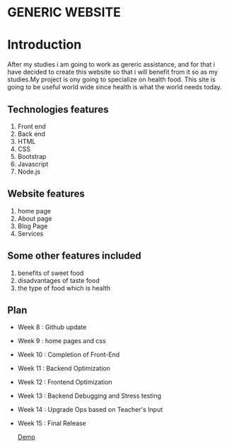 # GENERIC WEBSITE


# Introduction
After my studies i am going to work as gereric assistance, and for that i have decided to  create this website so that i will benefit from it so as my studies.My project is ony going to specialize on health food. This site is going to be useful world wide since health is what the world needs today.

## Technologies features
1. Front end
2. Back end
3. HTML
4. CSS
5. Bootstrap
6. Javascript
7. Node.js


## Website features  
1. home page
2. About page
3. Blog Page
4. Services


## Some other features included
1. benefits of sweet food
2. disadvantages of taste food
3. the  type of food which is health 



## Plan 
* Week 8 : Github update 
* Week 9 : home pages and css
* Week 10 : Completion  of Front-End
* Week 11 : Backend Optimization
* Week 12 : Frontend Optimization
* Week 13 : Backend Debugging and Stress testing
* Week 14 : Upgrade Ops based on Teacher's Input
* Week 15 : Final Release

  [Demo](https://moniquenicolate-taste-food-website-app.glitch.me/)
